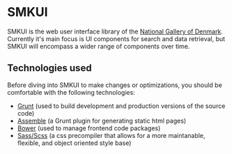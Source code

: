 # SMKUI

SMKUI is the web user interface library of the [National Gallery of Denmark](http://smk.dk). Currently it's main focus is UI components for search and data retrieval, but SMKUI will encompass a wider range of components over time.

## Technologies used
Before diving into SMKUI to make changes or optimizations, you should be comfortable with the following technologies:

- [Grunt](http://gruntjs.com/getting-started) (used to build development and production versions of the source code)
- [Assemble](http://assemble.io/docs) (a Grunt plugin for generating static html pages)
- [Bower](http://bower.io) (used to manage frontend code packages)
- [Sass/Scss](http://sass-lang.com/documentation) (a css precompiler that allows for a more maintanable, flexible, and object oriented style base)